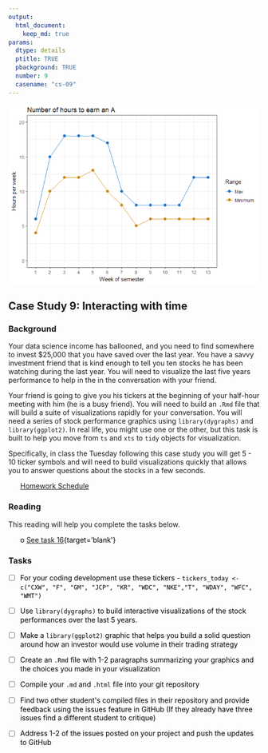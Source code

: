 ```yaml
---
output:  
  html_document:  
    keep_md: true  
params:
  dtype: details
  ptitle: TRUE
  pbackground: TRUE
  number: 9
  casename: "cs-09"
---
```





![](cs09_details_files/figure-html/unnamed-chunk-2-1.png)<!-- -->

## Case Study 9: Interacting with time 
### Background 

Your data science income has ballooned, and you need to find somewhere to invest $25,000 that you have saved over the last year.  You have a savvy investment friend that is kind enough to tell you ten stocks he has been watching during the last year. You will need to visualize the last five years performance to help in the in the conversation with your friend. 

Your friend is going to give you his tickers at the beginning of your half-hour meeting with him (he is a busy friend).  You will need to build an `.Rmd` file that will build a suite of visualizations rapidly for your conversation. You will need a series of stock performance graphics using `library(dygraphs)` and `library(ggplot2)`. In real life, you might use one or the other, but this task is built to help you move from `ts` and `xts` to `tidy` objects for visualization.  

Specifically, in class the Tuesday following this case study you will get 5 - 10 ticker symbols and will need to build visualizations quickly that allows you to answer questions about the stocks in a few seconds.

 * [Homework Schedule](../homework_schedule.html)






### Reading

This reading will help you complete the tasks below.

* o [See task 16](https://byuistats.github.io/M335/class_tasks/task16_details.html){target='blank'}


### Tasks


<style>
ul {
   color: black;
   list-style-type: none;
   list-style-position: outside;

}

</style>


* [ ] For your coding development use these tickers - `tickers_today <- c("CXW", "F", "GM", "JCP", "KR", "WDC", "NKE","T", "WDAY", "WFC", "WMT")`
* [ ] Use `library(dygraphs)` to build interactive visualizations of the stock performances over the last 5 years.
* [ ] Make a `library(ggplot2)` graphic that helps you build a solid question around how an investor would use volume in their trading strategy
* [ ] Create an `.Rmd` file with 1-2 paragraphs summarizing your graphics and the choices you made in your visualization
* [ ] Compile your `.md` and `.html` file into your git repository
* [ ] Find two other student's compiled files in their repository and provide feedback using the issues feature in GitHub (If they already have three issues find a different student to critique)
* [ ] Address 1-2 of the issues posted on your project and push the updates to GitHub





